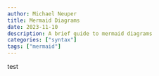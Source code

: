 ```yaml
---
author: Michael Neuper
title: Mermaid Diagrams
date: 2023-11-10
description: A brief guide to mermaid diagrams
categories: ["syntax"]
tags: ["mermaid"]
---
```


test